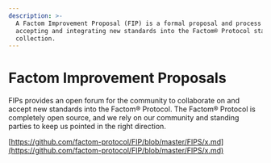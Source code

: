 ```yaml
---
description: >-
  A Factom Improvement Proposal (FIP) is a formal proposal and process for
  accepting and integrating new standards into the Factom® Protocol standard
  collection.
---
```


# Factom Improvement Proposals

FIPs provides an open forum for the community to collaborate on and accept new standards into the Factom® Protocol. The Factom® Protocol is completely open source, and we rely on our community and standing parties to keep us pointed in the right direction.

[https://github.com/factom-protocol/FIP/blob/master/FIPS/x.md](https://github.com/factom-protocol/FIP/blob/master/FIPS/x.md)

